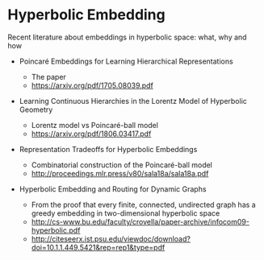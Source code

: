 # Hyperbolic Embedding

Recent literature about embeddings in hyperbolic space: what, why and how

* Poincaré Embeddings for Learning Hierarchical Representations
  * The paper
  * https://arxiv.org/pdf/1705.08039.pdf
 
* Learning Continuous Hierarchies in the Lorentz Model of Hyperbolic Geometry
  * Lorentz model vs Poincaré-ball model 
  * https://arxiv.org/pdf/1806.03417.pdf

* Representation Tradeoffs for Hyperbolic Embeddings
  * Combinatorial construction of the Poincaré-ball model 
  * http://proceedings.mlr.press/v80/sala18a/sala18a.pdf

* Hyperbolic Embedding and Routing for Dynamic Graphs
  * From the proof that every finite, connected, undirected graph has a greedy embedding in two-dimensional hyperbolic space
  * http://cs-www.bu.edu/faculty/crovella/paper-archive/infocom09-hyperbolic.pdf
  * http://citeseerx.ist.psu.edu/viewdoc/download?doi=10.1.1.449.5421&rep=rep1&type=pdf
